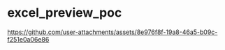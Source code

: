 # excel_preview_poc



https://github.com/user-attachments/assets/8e976f8f-19a8-46a5-b09c-f251e0a06e86

